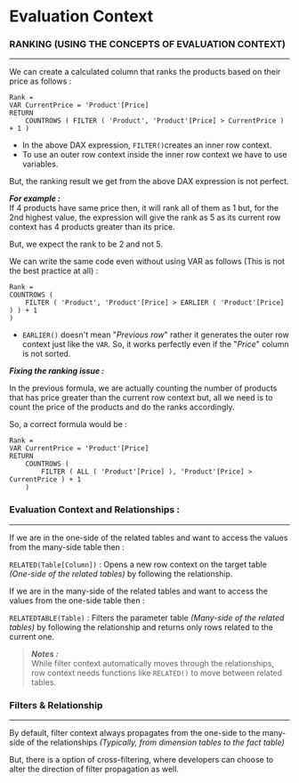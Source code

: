 # Evaluation Context

### RANKING (USING THE CONCEPTS OF EVALUATION CONTEXT)
---

We can create a calculated column that ranks the products based on their price as follows :

```DAX
Rank =
VAR CurrentPrice = 'Product'[Price]
RETURN
    COUNTROWS ( FILTER ( 'Product', 'Product'[Price] > CurrentPrice ) + 1 )
```
- In the above DAX expression, `FILTER()`creates an inner row context.
- To use an outer row context inside the inner row context we have to use variables.

But, the ranking result we get from the above DAX expression is not perfect.

***For example :***</br>
If 4 products have same price then, it will rank all of them as 1 but, for the 2nd highest value, the expression will give the rank as 5 as its current row context has 4 products greater than its price.

But, we expect the rank to be 2 and not 5.

We can write the same code even without using VAR as follows (This is not the best practice at all) :

```DAX
Rank =
COUNTROWS (
    FILTER ( 'Product', 'Product'[Price] > EARLIER ( 'Product'[Price] ) ) + 1
)
```
- `EARLIER()` doesn't mean "*Previous row*" rather it generates the outer row context just like the `VAR`. So, it works perfectly even if the "*Price*" column is not sorted.

***Fixing the ranking issue :***

In the previous formula, we are actually counting the number of products that has price greater than the current row context but,
all we need is to count the price of the products and do the ranks accordingly.

So, a correct formula would be :

```DAX
Rank =
VAR CurrentPrice = 'Product'[Price]
RETURN
    COUNTROWS (
        FILTER ( ALL ( 'Product'[Price] ), 'Product'[Price] > CurrentPrice ) + 1
    )
```

### Evaluation Context and Relationships :
---

If we are in the one-side of the related tables and want to access the values from the many-side table then :

`RELATED(Table[Column])` : Opens a new row context on the target table *(One-side of the related tables)* by following the relationship.

If we are in the many-side of the related tables and want to access the values from the one-side table then :

`RELATEDTABLE(Table)` : Filters the parameter table *(Many-side of the related tables)* by following the relationship and returns only rows
related to the current one.

>***Notes :***</br> While filter context automatically moves through the relationships, row context needs functions like `RELATED()` to move between related tables.

### Filters & Relationship
---

By default, filter context always propagates from the one-side to the many-side of the relationships *(Typically, from dimension tables to the fact table)*

But, there is a option of cross-filtering, where developers can choose to alter the direction of filter propagation as well.
